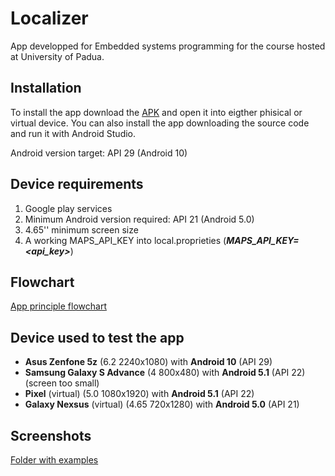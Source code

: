 # Localizer

App developped for Embedded systems programming for the course hosted at University of Padua. 

## Installation

To install the app download the [APK](https://github.com/ilGobbo00/localizer/blob/master/APK/Localizer.apk) and open it into eigther phisical or virtual device. You can also install the app downloading the source code and run it with Android Studio.

Android version target: API 29 (Android 10)

## Device requirements

1. Google play services 
2. Minimum Android version required: API 21 (Android 5.0)
3. 4.65'' minimum screen size
4. A working MAPS_API_KEY into local.proprieties (***MAPS_API_KEY=<api_key>***)

## Flowchart

[App principle flowchart](https://github.com/ilGobbo00/localizer/blob/master/SimpleFlowchart.png)

## Device used to test the app

- **Asus Zenfone 5z** (6.2 2240x1080) with **Android 10** (API 29)
- **Samsung Galaxy S Advance** (4 800x480) with **Android 5.1** (API 22) (screen too small)
- **Pixel** (virtual) (5.0 1080x1920) with **Android 5.1** (API 22)
- **Galaxy Nexsus** (virtual) (4.65 720x1280) with **Android 5.0** (API 21) 

## Screenshots

[Folder with examples](https://github.com/ilGobbo00/localizer/tree/master/Screenshots)
